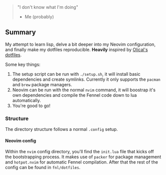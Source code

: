 > "I don't know what I'm doing"
> - Me (probably)

## Summary
My attempt to learn lisp, delve a bit deeper into my Neovim configuration, and finally make my dotfiles reproducible. __Heavily__ inspired by [Olical's dotfiles](https://github.com/Olical/dotfiles).

Some key things:
1. The setup script can be run with `./setup.sh`, it will install basic dependencies and create symlinks. Currently it only supports the `pacman` and `brew` package managers. 
2. Neovim can be run with the normal `nvim` command, it will boostrap it's own dependencies and compile the Fennel code down to lua automatically.
3. You're good to go!


### Structure
The directory structure follows a normal `.config` setup.

#### Neovim config
Within the `nvim` config directory, you'll find the `init.lua` file that kicks off the bootstrapping process. It makes use of `packer` for package management and `hotpot.nvim` for automatic Fennel compilation. After that the rest of the config can be found in `fnl/dotfiles`.
